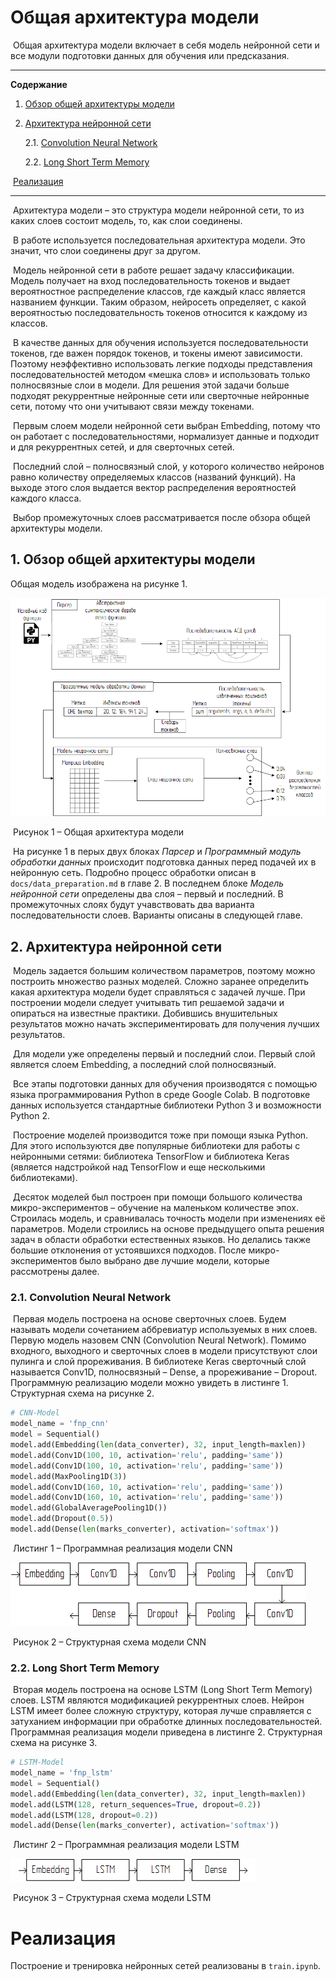 # Общая архитектура модели

​		Общая архитектура модели включает в себя модель нейронной сети и все модули подготовки данных для обучения или предсказания.

------

**Содержание**

1. [Обзор общей архитектуры модели](#1-обзор-общей-архитектуры-модели)

2. [Архитектура нейронной сети](#2-архитектура-нейронной-сети)

   2.1.  [Convolution Neural Network](#2-1-convolution-neural-network)

   2.2.  [Long Short Term Memory](#2-2-long-short-term-memory)

​    [Реализация](#реализация)

------

​		Архитектура модели – это структура модели нейронной сети, то из каких слоев состоит модель, то, как слои соединены.

​		В работе используется последовательная архитектура модели. Это значит, что слои соединены друг за другом.

​		Модель нейронной сети в работе решает задачу классификации. Модель получает на вход последовательность токенов и выдает вероятностное распределение классов, где каждый класс является названием функции. Таким образом, нейросеть определяет, с какой вероятностью последовательность токенов относится к  каждому из классов.

​		В качестве данных для обучения используется последовательности токенов, где важен порядок токенов, и токены имеют зависимости. Поэтому неэффективно использовать легкие подходы представления последовательностей методом «мешка слов» и использовать только полносвязные слои в модели. Для решения этой задачи больше подходят рекуррентные нейронные сети или сверточные нейронные сети, потому что они учитывают связи между токенами.

​		Первым слоем модели нейронной сети выбран Embedding, потому что он работает с последовательностями, нормализует данные и подходит и для рекуррентных сетей, и для сверточных сетей. 

​		Последний слой – полносвязный слой, у которого количество нейронов равно количеству определяемых классов (названий функций). На выходе этого слоя выдается вектор распределения вероятностей каждого класса.

​	 Выбор промежуточных слоев рассматривается после обзора общей архитектуры модели.

## 1. Обзор общей архитектуры модели

Общая модель изображена на рисунке 1.

<img src="images/main_architecture.png"  />

​			Рисунок 1 – Общая архитектура модели

​		На рисунке 1 в перых двух блоках *Парсер* и *Программный модуль обработки данных* происходит подготовка данных перед подачей их в нейронную сеть. Подробно процесс обработки описан в `docs/data_preparation.md` в главе 2. В последнем блоке *Модель нейронной сети* определены два слоя – первый и последний. В промежуточных слоях будут учавствовать два варианта последовательности слоев. Варианты описаны в следующей главе.

## 2. Архитектура нейронной сети

​		Модель задается большим количеством параметров, поэтому можно построить множество разных моделей. Сложно заранее определить какая архитектура модели будет справляться с задачей лучше. При построении модели следует учитывать тип решаемой задачи и опираться на известные практики. Добившись внушительных результатов можно начать экспериментировать для получения лучших результатов.

​		Для модели уже определены первый и последний слои. Первый слой является слоем Embedding, а последний слой полносвязный.

​		Все этапы подготовки данных для обучения производятся с помощью языка программирования Python в среде Google Colab. В подготовке данных используется стандартные библиотеки Python 3 и возможности Python 2.

​		Построение моделей производится тоже при помощи языка Python. Для этого используются две популярные библиотеки для работы с нейронными сетями: библиотека TensorFlow и библиотека Keras (является надстройкой над TensorFlow и еще несколькими библиотеками).

​		Десяток моделей был построен при помощи большого количества микро-экспериментов – обучение на маленьком количестве эпох. Строилась модель, и сравнивалась точность модели при изменениях её параметров. Модели строились на основе предыдущего опыта решения задач в области обработки естественных языков. Но делались также большие отклонения от устоявшихся подходов. После микро-экспериментов было выбрано две лучшие модели, которые рассмотрены далее.

### 2.1.  Convolution Neural Network

​		Первая модель построена на основе сверточных слоев. Будем называть модели сочетанием аббревиатур используемых в них слоев. Первую модель назовем CNN (Convolution Neural Network). Помимо входного, выходного и сверточных слоев в модели присутствуют слои пулинга и слой прореживания. В библиотеке Keras сверточный слой называется Conv1D, полносвязный – Dense, а прореживание – Dropout. Программную реализацию модели можно увидеть в листинге 1. Структурная схема на рисунке 2.

```python
# CNN-Model
model_name = 'fnp_cnn'
model = Sequential()
model.add(Embedding(len(data_converter), 32, input_length=maxlen))
model.add(Conv1D(100, 10, activation='relu', padding='same'))
model.add(Conv1D(100, 10, activation='relu', padding='same'))
model.add(MaxPooling1D(3))
model.add(Conv1D(160, 10, activation='relu', padding='same'))
model.add(Conv1D(160, 10, activation='relu', padding='same'))
model.add(GlobalAveragePooling1D())
model.add(Dropout(0.5))
model.add(Dense(len(marks_converter), activation='softmax'))
```

​		Листинг 1 – Программная реализация модели CNN

![](images/cnn_model.png)

​		Рисунок 2 – Структурная схема модели CNN

### 2.2.  Long Short Term Memory

​		Вторая модель построена на основе LSTM (Long Short Term Memory) слоев. LSTM являются модификацией рекуррентных слоев. Нейрон LSTM имеет более сложную структуру, которая лучше справляется с затуханием информации при обработке длинных последовательностей. Программная реализация модели приведена в листинге 2. Структурная схема на рисунке 3.

```python
# LSTM-Model
model_name = 'fnp_lstm'
model = Sequential()
model.add(Embedding(len(data_converter), 32, input_length=maxlen))
model.add(LSTM(128, return_sequences=True, dropout=0.2))
model.add(LSTM(128, dropout=0.2))
model.add(Dense(len(marks_converter), activation='softmax'))
```

​		Листинг 2 – Программная реализация модели LSTM

![](images/lstm_model.png)

​		Рисунок 3 – Структурная схема модели LSTM 

# Реализация

Построение и тренировка нейронных сетей реализованы в `train.ipynb`.